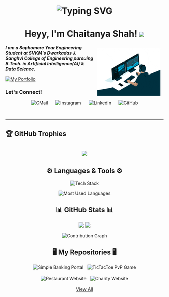 <h1 align="center">
    <img src="https://readme-typing-svg.demolab.com?font=Georgia&size=30&pause=1000&color=30A8DD&center=true&vCenter=true&width=435&height=40&lines=Hello+there!!;Welcome+to+my+GitHub+profile." alt="Typing SVG" />
</h1>

<h1 align="center"> 
    Heyy, I'm Chaitanya Shah! <img src="https://media.giphy.com/media/hvRJCLFzcasrR4ia7z/giphy.gif" width="40px">
</h1>


<img align="right" width=40% style="margin: 10px" src="profile_readme-images/programmer.gif" />

_**I am a Sophomore Year Engineering Student at SVKM's Dwarkadas J. Sanghvi College of Engineering pursuing B.Tech. in Artificial Intelligence(AI) & Data Science.**_

[![My Portfolio](https://img.shields.io/badge/view_my_portfolio-040C18?style=for-the-badge&labelColor=040C18)](https://chaitanyashah.netlify.app)

### Let's Connect!
<p align="center">
  <a href="mailto:sendittochaitanya@gmail.com" style="text-decoration: none">
    <img src="https://skillicons.dev/icons?i=gmail" alt="GMail"/>
  </a>
  &nbsp;&nbsp;&nbsp;&nbsp;
  <a href="https://instagram.com/chaitanyashah_" style="text-decoration: none">
    <img src="https://skillicons.dev/icons?i=instagram" alt="Instagram"/>
  </a>
  &nbsp;&nbsp;&nbsp;&nbsp;
  <a href="https://www.linkedin.com/in/chaitanyav-shah" style="text-decoration: none">
    <img src="https://skillicons.dev/icons?i=linkedin" alt="LinkedIn"/>
  </a>
  &nbsp;&nbsp;&nbsp;&nbsp;
  <a href="https://github.com/ChaitanyaShah26" style="text-decoration: none">
    <img src="https://skillicons.dev/icons?i=github" alt="GitHub"/>
  </a>
</p>

<br>

<!-- <div style="background-color: #ffffff; padding: 10px;">
  <a href="https://github.com/ChaitanyaShah26" target="_blank"><img src="profile_readme-images/GitHub_Logo.png" height="50" alt="github-logo"></a> &nbsp;&nbsp;&nbsp;&nbsp;
    <a href="mailto:sendittochaitanya@gmail.com" target="_blank"><img src="profile_readme-images/Gmail_icon.png" height="50" alt="gmail-logo"></a> &nbsp;&nbsp;&nbsp;&nbsp; 
    <a href="https://www.linkedin.com/in/chaitanyav-shah" target="_blank"><img src="profile_readme-images/LinkedIn_Logo.png" height="50" alt="linkedin-logo"></a> &nbsp;&nbsp;&nbsp;&nbsp; 
    <a href="https://instagram.com/chaitanyashah_" target="_blank"><img src="profile_readme-images/Instagram_logo.png" height="50" alt="instagram-logo"></a>
</div> -->

---

<h2>&#127942; GitHub Trophies<h2>
<p align="center">
  <img src="https://github-profile-trophy.vercel.app/?username=ChaitanyaShah26" />
</p>


<h2 align="center"> ⚙ Languages & Tools ⚙</h2>
<p align="center">
  <img align="center" src="https://go-skill-icons.vercel.app/api/icons?i=c,java,html,css,js,python,markdown,github,git,jupyter,anaconda,autocad,sublime,canva,figma,notion,word,excel,powerpoint,chatgpt,microsoftcopilot,gemini,windows&perline=10" alt="Tech Stack"/>
</p>
<p align="center">
    <img align="center" src="https://github-readme-stats.vercel.app/api/top-langs/?username=ChaitanyaShah26&theme=github_dark&hide_border=false&include_all_commits=true&count_private=true&layout=compact&card_width=320" alt="Most Used Languages"/>
</p>


<h2 align="center">📊 GitHub Stats 📊</h2>
<div align="center">
    <img align="center" width="46%" src="https://streak-stats.demolab.com/?user=ChaitanyaShah26&theme=github_dark&hide_border=false" />
    <img align="center" width="46%" src="https://github-readme-stats.vercel.app/api?username=ChaitanyaShah26&show_icons=true&rank_icon=githu&theme=github_dark&hide_border=false&include_all_commits=true&count_private=true" />
    <br><br>
    <img src="https://github-readme-activity-graph.vercel.app/graph?username=ChaitanyaShah26&theme=react-dark&bg_color=20232a&hide_border=true" width="100%" alt="Contribution Graph"/>
</div>


<h2 align="center">🖥️ My Repositories 🖥️</h2>
<div align="center" width="100%">
    <a align="left" width="46%" href="https://github.com/ChaitanyaShah26/Simple-Banking-Portal" style="text-decoration: none">
        <img align="center" width="46%" src="https://github-readme-stats.vercel.app/api/pin/?username=ChaitanyaShah26&repo=Simple-Banking-Portal&theme=github_dark_dimmed&border_radius=10" alt="Simple Banking Portal">
    </a>
    &nbsp;
    <a align="right" width="46%" href="https://github.com/ChaitanyaShah26/TicTacToe-PvP-Game" style="text-decoration: none">
        <img align="center" width="46%" src="https://github-readme-stats.vercel.app/api/pin/?username=ChaitanyaShah26&repo=TicTacToe-PvP-Game&theme=github_dark_dimmed&border_radius=10" alt="TicTacToe PvP Game">
    </a>
    <br><br>
    <a align="left" width="46%" href="https://github.com/ChaitanyaShah26/Restaurant-Website" style="text-decoration: none">
        <img align="center" width="46%" src="https://github-readme-stats.vercel.app/api/pin/?username=ChaitanyaShah26&repo=Restaurant-Website&theme=github_dark_dimmed&border_radius=10" alt="Restaurant Website">
    </a>
    &nbsp;
    <a align="right" width="46%" href="https://github.com/ChaitanyaShah26/Charity-Website" style="text-decoration: none">
        <img align="center" width="46%" src="https://github-readme-stats.vercel.app/api/pin/?username=ChaitanyaShah26&repo=Charity-Website&theme=github_dark_dimmed&border_radius=10" alt="Charity Website">
    </a>
    <br><br>
    <a align="center" width="100%" href="https://github.com/ChaitanyaShah26?tab=repositories">View All</a>
</div>

<!--

## My GitHub Repositories/Projects:
* Simple Banking Portal 
```
https://github.com/ChaitanyaShah26/Simple-Banking-Portal
```
> Languages Used:- `Java`&nbsp;&nbsp;`Java Swing`
* TicTacToe PvP Game
```
https://github.com/ChaitanyaShah26/TicTacToe-PvP-Game
```
> Languages Used:- `Java`&nbsp;&nbsp;`Java Swing`
* Restaurant Website
```
https://github.com/ChaitanyaShah26/Restaurant-Website
```
> Languages Used:- `HTML`&nbsp;&nbsp;`CSS`
* Charity Website
```
https://github.com/ChaitanyaShah26/Charity-Website
```
> Languages Used:- `HTML`&nbsp;&nbsp;`CSS`

-->
